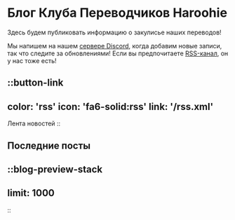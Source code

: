 # Блог Клуба Переводчиков Haroohie

Здесь будем публиковать информацию о закулисье наших переводов!

Мы напишем на нашем [сервере Discord](https://discord.gg/nesRSbpeFM), когда добавим новые записи, так что следите за обновлениями!
Если вы предпочитаете [RSS-канал](/rss.xml), он у нас тоже есть!

::button-link
---
color: 'rss'
icon: 'fa6-solid:rss'
link: '/rss.xml'
---
Лента новостей
::

## Последние посты
::blog-preview-stack
---
limit: 1000
---
::